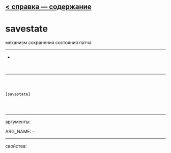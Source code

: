 [< справка — содержание](index.html)
---

# savestate


механизм сохранения состояния патча

---

-
<br>


---


```



[savestate]


            
```

---
аргументы:

ARG_NAME: -<br>

---
свойства:


